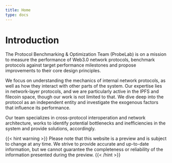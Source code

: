 ```yaml
---
title: Home
type: docs
---
```


# Introduction

The Protocol Benchmarking & Optimization Team (ProbeLab) is on a mission to measure the performance of Web3.0 network protocols, benchmark protocols against target performance milestones and propose improvements to their core design principles.

We focus on understanding the mechanics of internal network protocols, as well as how they interact with other parts of the system. Our expertise lies in network-layer protocols, and we are particularly active in the IPFS and filecoin space, though our work is not limited to that. We dive deep into the protocol as an independent entity and investigate the exogenous factors that influence its performance.

Our team specializes in cross-protocol interoperation and network architecture, works to identify potential bottlenecks and inefficiencies in the system and provide solutions, accordingly.

{{< hint warning >}}
Please note that this website is a preview and is subject to change at any time. 
We strive to provide accurate and up-to-date information, but we cannot guarantee 
the completeness or reliability of the information presented during the preview. 
{{< /hint >}}

